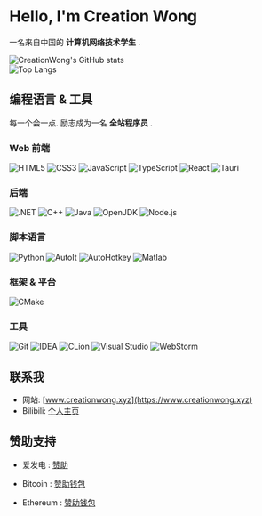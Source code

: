 # Hello, I'm Creation Wong

一名来自中国的 **计算机网络技术学生** .

![CreationWong's GitHub stats](https://github-readme-stats.vercel.app/api?username=creationwong&show_icons=true&theme=default)  
![Top Langs](https://github-readme-stats.vercel.app/api/top-langs/?username=creationwong&layout=compact&theme=default)

## 编程语言 & 工具

每一个会一点. 励志成为一名 **全站程序员** .

### Web 前端
![HTML5](https://img.shields.io/badge/HTML5-E34F26?style=for-the-badge&logo=HTML5&logoColor=white)
![CSS3](https://img.shields.io/badge/CSS-1572B6?style=for-the-badge&logo=CSS3&logoColor=white)
![JavaScript](https://img.shields.io/badge/JavaScript-F7DF1E?style=for-the-badge&logo=JavaScript&logoColor=black)
![TypeScript](https://img.shields.io/badge/TypeScript-3178C6?style=for-the-badge&logo=TypeScript&logoColor=white)
![React](https://img.shields.io/badge/React-61DAFB?style=for-the-badge&logo=React&logoColor=black)
![Tauri](https://img.shields.io/badge/Tauri-24C8D8?style=for-the-badge&logo=Tauri&logoColor=black)

### 后端
![.NET](https://img.shields.io/badge/.NET-512BD4?style=for-the-badge&logo=dotnet&logoColor=white)
![C++](https://img.shields.io/badge/C++-00599C?style=for-the-badge&logo=cplusplus&logoColor=white)
![Java](https://img.shields.io/badge/Java-007396?style=for-the-badge&logo=Java&logoColor=white)
![OpenJDK](https://img.shields.io/badge/OpenJDK-437291?style=for-the-badge&logo=OpenJDK&logoColor=white)
![Node.js](https://img.shields.io/badge/Node.js-339933?style=for-the-badge&logo=nodedotjs&logoColor=white)

### 脚本语言
![Python](https://img.shields.io/badge/Python-3776AB?style=for-the-badge&logo=Python&logoColor=white)
![AutoIt](https://img.shields.io/badge/AutoIt-1C355E?style=for-the-badge&logo=AutoIt&logoColor=white)
![AutoHotkey](https://img.shields.io/badge/AutoHotkey-334455?style=for-the-badge&logo=AutoHotkey&logoColor=white)
![Matlab](https://img.shields.io/badge/Matlab-0076A8?style=for-the-badge&logo=mathworks&logoColor=white)

### 框架 & 平台
![CMake](https://img.shields.io/badge/CMake-064F8C?style=for-the-badge&logo=cmake&logoColor=white)

### 工具
![Git](https://img.shields.io/badge/Git-F05032?style=for-the-badge&logo=git&logoColor=white)
![IDEA](https://img.shields.io/badge/IDEA-000000?style=for-the-badge&logo=intellijidea&logoColor=white)
![CLion](https://img.shields.io/badge/CLion-00D980?style=for-the-badge&logo=clion&logoColor=white)
![Visual Studio](https://img.shields.io/badge/Visual%20Studio-5C2D91?style=for-the-badge&logo=visualstudio&logoColor=white)
![WebStorm](https://img.shields.io/badge/WebStorm-000000?style=for-the-badge&logo=WebStorm&logoColor=white)


## 联系我
- 网站: [www.creationwong.xyz](https://www.creationwong.xyz)  
- Bilibili: [个人主页](https://space.bilibili.com/609256988)  

## 赞助支持

- 爱发电 : [赞助](https://afdian.com/a/creationwong)

- Bitcoin : [赞助钱包](https://live.blockcypher.com/btc/address/bc1qumj8qx4xmyf2wh6x7qd5yj7hprgtxfcyr5whu3)

- Ethereum : [赞助钱包](https://etherscan.io/address/0x9AC75321670f085E62B611C0011D7CBAe8483c45)
